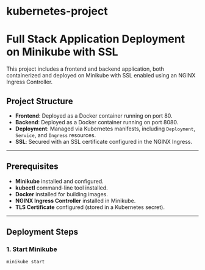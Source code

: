 # kubernetes-project
# Full Stack Application Deployment on Minikube with SSL

This project includes a frontend and backend application, both containerized and deployed on Minikube with SSL enabled using an NGINX Ingress Controller.

## Project Structure

- **Frontend**: Deployed as a Docker container running on port 80.
- **Backend**: Deployed as a Docker container running on port 8080.
- **Deployment**: Managed via Kubernetes manifests, including `Deployment`, `Service`, and `Ingress` resources.
- **SSL**: Secured with an SSL certificate configured in the NGINX Ingress.

---

## Prerequisites

- **Minikube** installed and configured.
- **kubectl** command-line tool installed.
- **Docker** installed for building images.
- **NGINX Ingress Controller** installed in Minikube.
- **TLS Certificate** configured (stored in a Kubernetes secret).

---

## Deployment Steps

### 1. Start Minikube
```bash
minikube start


